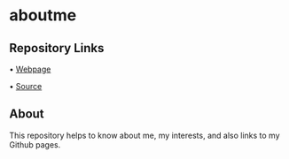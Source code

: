 # aboutme

## Repository Links
•	[Webpage](https://github.com/Telugua/aboutme)

•	[Source](https://telugua.github.io/aboutme/)

## About
This repository helps to know about me, my interests, and also links to my Github pages.
